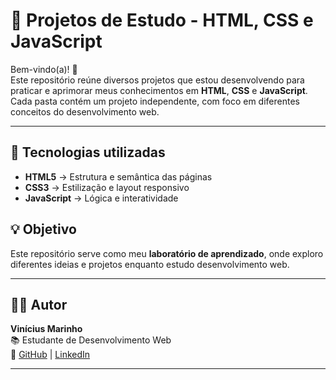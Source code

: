 # 🚀 Projetos de Estudo - HTML, CSS e JavaScript

Bem-vindo(a)! 👋  
Este repositório reúne diversos projetos que estou desenvolvendo para praticar e aprimorar meus conhecimentos em **HTML**, **CSS** e **JavaScript**.  
Cada pasta contém um projeto independente, com foco em diferentes conceitos do desenvolvimento web.

---

## 🧩 Tecnologias utilizadas

- **HTML5** → Estrutura e semântica das páginas  
- **CSS3** → Estilização e layout responsivo  
- **JavaScript** → Lógica e interatividade  



## 💡 Objetivo

Este repositório serve como meu **laboratório de aprendizado**, onde exploro diferentes ideias e projetos enquanto estudo desenvolvimento web.

---

## 🧑‍💻 Autor

**Vinícius Marinho**  
📚 Estudante de Desenvolvimento Web  
🔗 [GitHub](https://github.com/vinivmarinho) | [LinkedIn](https://www.linkedin.com/in/vin%C3%ADcius-marinho-376a8a365/)  

---
